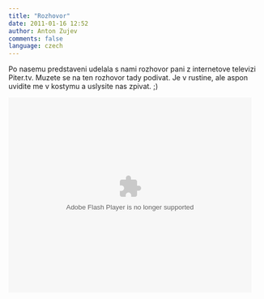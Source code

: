 ```yaml
---
title: "Rozhovor"
date: 2011-01-16 12:52
author: Anton Zujev
comments: false
language: czech
---
```


Po nasemu predstaveni udelala s nami rozhovor pani z internetove televizi Piter.tv. Muzete se na ten rozhovor tady podivat. Je v rustine, ale aspon uvidite me v kostymu a uslysite nas zpivat. ;)

<div class="video-container">
	<object classid="clsid:d27cdb6e-ae6d-11cf-96b8-444553540000" codebase="http://download.macromedia.com/pub/shockwave/cabs/flash/swflash.cab#version=6,0,40,0" height="385" width="480"><param name="allowFullScreen" value="true"><param name="allowscriptaccess" value="always"><param name="src" value="http://static.piter.tv/flex/is_player.swf?configType=2&amp;mediaItemId=4348&amp;mediaItemUrl=http%3A//piter.tv/player/%3FvideoSourceId%3D4348&amp;mediaItemThumbnail=http%3A//static.piter.tv/images/video_preview/M39aJinWJG8I2P8IrfuCE1R6RYFtMqwD.jpg&amp;mediaLink=http%3A//piter.tv/video/3122&amp;mediaItemLive=false&amp;autoPlay=false&amp;mediaItemTitle=%D0%9F%D0%B5%D1%80%D0%B5%D1%85%D0%BE%D0%B4%D0%B8%D0%BC%20%D0%BD%D0%B0%20%D1%81%D0%B2%D0%B5%D1%82%D0%BB%D1%83%D1%8E%20%D1%81%D1%82%D0%BE%D1%80%D0%BE%D0%BD%D1%83%2E%20%D0%92%20%D0%9F%D0%B5%D1%82%D0%B5%D1%80%D0%B1%D1%83%D1%80%D0%B3%D0%B5%20%D0%B2%D1%81%D0%BF%D0%BE%D0%BC%D0%B8%D0%BD%D0%B0%D0%BB%D0%B8%20%D1%88%D0%B2%D0%B5%D0%B4%D1%81%D0%BA%D1%83%D1%8E%20%D0%A1%D0%B2%D1%8F%D1%82%D1%83%D1%8E%20%D0%9B%D1%8E%D1%81%D0%B8%D1%8E"><param name="allowfullscreen" value="true"><embed type="application/x-shockwave-flash" width="480" height="385" src="http://static.piter.tv/flex/is_player.swf?configType=2&amp;mediaItemId=4348&amp;mediaItemUrl=http%3A//piter.tv/player/%3FvideoSourceId%3D4348&amp;mediaItemThumbnail=http%3A//static.piter.tv/images/video_preview/M39aJinWJG8I2P8IrfuCE1R6RYFtMqwD.jpg&amp;mediaLink=http%3A//piter.tv/video/3122&amp;mediaItemLive=false&amp;autoPlay=false&amp;mediaItemTitle=%D0%9F%D0%B5%D1%80%D0%B5%D1%85%D0%BE%D0%B4%D0%B8%D0%BC%20%D0%BD%D0%B0%20%D1%81%D0%B2%D0%B5%D1%82%D0%BB%D1%83%D1%8E%20%D1%81%D1%82%D0%BE%D1%80%D0%BE%D0%BD%D1%83%2E%20%D0%92%20%D0%9F%D0%B5%D1%82%D0%B5%D1%80%D0%B1%D1%83%D1%80%D0%B3%D0%B5%20%D0%B2%D1%81%D0%BF%D0%BE%D0%BC%D0%B8%D0%BD%D0%B0%D0%BB%D0%B8%20%D1%88%D0%B2%D0%B5%D0%B4%D1%81%D0%BA%D1%83%D1%8E%20%D0%A1%D0%B2%D1%8F%D1%82%D1%83%D1%8E%20%D0%9B%D1%8E%D1%81%D0%B8%D1%8E" allowscriptaccess="always" allowfullscreen="true"></embed></object>
</div>